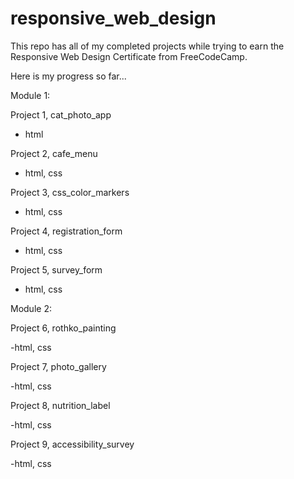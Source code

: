 # responsive_web_design

This repo has all of my completed projects while trying to earn 
the Responsive Web Design Certificate from FreeCodeCamp.

Here is my progress so far...

Module 1:

Project 1, cat_photo_app

- html

Project 2, cafe_menu

- html, css

Project 3, css_color_markers

- html, css

Project 4, registration_form

- html, css

Project 5, survey_form

- html, css

Module 2:

Project 6, rothko_painting

-html, css

Project 7, photo_gallery

-html, css

Project 8, nutrition_label

-html, css

Project 9, accessibility_survey

-html, css